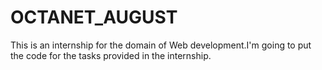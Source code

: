 # OCTANET_AUGUST
This is an internship for the domain of Web development.I'm going to put the code for the tasks provided in the internship.
